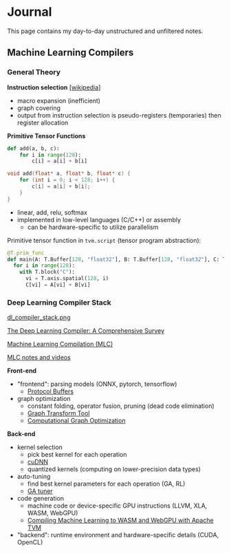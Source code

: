 # Journal

This page contains my day-to-day unstructured and unfiltered notes.

## Machine Learning Compilers

### General Theory

**Instruction selection** [[wikipedia](https://en.wikipedia.org/wiki/Instruction_selection)]

- macro expansion (inefficient)
- graph covering
- output from instruction selection is pseudo-registers (temporaries) then register allocation

**Primitive Tensor Functions**

```python
def add(a, b, c):
    for i in range(128):
        c[i] = a[i] + b[i]
```

```cpp
void add(float* a, float* b, float* c) {
    for (int i = 0; i < 128; i++) {
        c[i] = a[i] + b[i];
    }
}
```

- linear, add, relu, softmax
- implemented in low-level languages (C/C++) or assembly
  - can be hardware-specific to utilize parallelism

Primitive tensor function in `tvm.script` (tensor program abstraction):

```python
@T.prim_func
def main(A: T.Buffer[128, "float32"], B: T.Buffer[128, "float32"], C: T.Buffer[128, "float32"]):
  for i in range(128):
    with T.block("C"):
      vi = T.axis.spatial(128, i)
      C[vi] = A[vi] + B[vi]
```

### Deep Learning Compiler Stack

[dl_compiler_stack.png](https://d3i71xaburhd42.cloudfront.net/69046519775ca6ac40c7d577887149525df2ee5d/10-Figure2-1.png)

[The Deep Learning Compiler: A Comprehensive Survey](https://arxiv.org/pdf/2002.03794.pdf)

[Machine Learning Compilation (MLC)](https://mlc.ai/index.html)

[MLC notes and videos](https://mlc.ai/summer22/schedule)

**Front-end**

- "frontend": parsing models (ONNX, pytorch, tensorflow)
	- [Protocol Buffers](https://protobuf.dev/)
- graph optimization
	- constant folding, operator fusion, pruning (dead code elimination)
	- [Graph Transform Tool](https://github.com/tensorflow/tensorflow/blob/master/tensorflow/tools/graph_transforms/README.md)
	- [Computational Graph Optimization](https://mlc.ai/chapter_graph_optimization/index.html)

**Back-end**

- kernel selection
	- pick best kernel for each operation
	- [cuDNN](https://developer.nvidia.com/cudnn)
	- quantized kernels (computing on lower-precision data types)
- auto-tuning
	- find best kernel parameters for each operation (GA, RL)
	- [GA tuner](https://github.com/apache/tvm/blob/main/python/tvm/autotvm/tuner/ga_tuner.py)
- code generation
	- machine code or device-specific GPU instructions (LLVM, XLA, WASM, WebGPU)
	- [Compiling Machine Learning to WASM and WebGPU with Apache TVM](https://tvm.apache.org/2020/05/14/compiling-machine-learning-to-webassembly-and-webgpu)
- "backend": runtime environment and hardware-specific details (CUDA, OpenCL)


